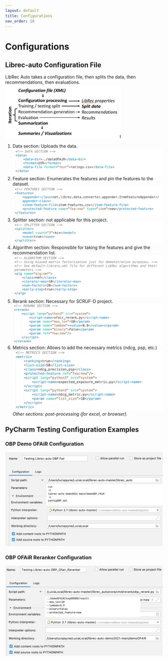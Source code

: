 ```yaml
---
layout: default
title: Configurations
nav_order: 10
---
```

# Configurations
## Librec-auto Configuration File
LibRec Auto takes a configuration file, then splits the data, then recommendations, then evaluations.
<img src="content/configurations/librec-auto_conf.png" width="370" height="170" />

1. Data section: Uploads the data.
![data_conf](content/configurations/librec-auto/data_conf.png)
2. Feature section: Enumerates the features and pin the features to the dataset.
![fea_config](content/configurations/librec-auto/fea_conf.png)
3. Splitter section: not applicable for this project.
![splitter_config](content/configurations/librec-auto/splitter_conf.png)
4. Algorithm section: Responsible for taking the features and give the recommendation list.
![alg_config](content/configurations/librec-auto/alg_conf.png)
5. Rerank section: Necessary for SCRUF-D project.
![rerank_config](content/configurations/librec-auto/rr_conf.png)
6. Metrics section: Allows to add the necessary metrics (ndcg, psp, etc.)
![metrics_config](content/configurations/librec-auto/metrics_conf.png)
*Other sections: post-processing (for excel, or browser).*

## PyCharm Testing Configuration Examples

### OBP Demo OFAiR Configuration
![obp_demo_ofair](content/configurations/obpfair_conf.png)

### OBP OFAiR Reranker Configuration
![](content/configurations/obp_rr_conf.png)
